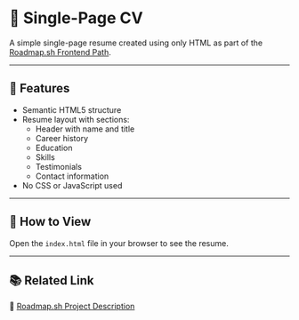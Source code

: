 # 📄 Single-Page CV

A simple single-page resume created using only HTML as part of the [Roadmap.sh Frontend Path](https://roadmap.sh/frontend/projects).

---

## 📌 Features

- Semantic HTML5 structure
- Resume layout with sections:
  - Header with name and title
  - Career history
  - Education
  - Skills
  - Testimonials
  - Contact information
- No CSS or JavaScript used

---

## 🚀 How to View

Open the `index.html` file in your browser to see the resume.

---

## 📚 Related Link

🔗 [Roadmap.sh Project Description](https://roadmap.sh/projects/single-page-cv)
